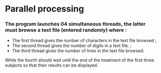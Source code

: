 # Parallel processing 
### The program launches 04 simultaneous threads, the latter must browse a text file (entered randomly) where :
* The first thread gives the number of characters in the text file browsed ;
* The second thread gives the number of digits in a text file. ;
* The third thread gives the number of lines in the text file browsed.

While the fourth should wait until the end of the treatment of the first three subjects so that their results can be displayed.
